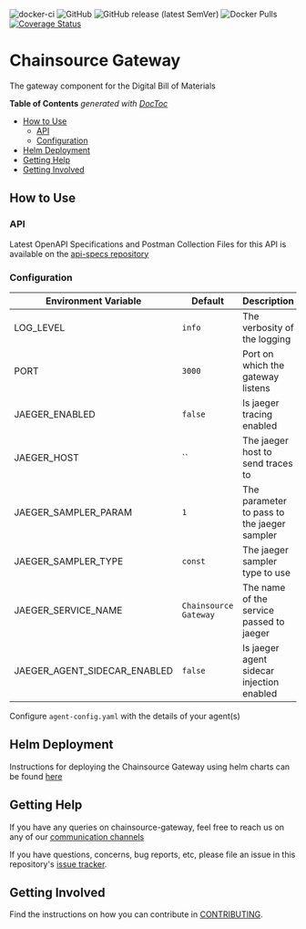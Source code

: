 ![docker-ci](https://github.com/DBOMproject/chainsource-gateway/workflows/docker-ci/badge.svg)
![GitHub](https://img.shields.io/github/license/dbomproject/chainsource-gateway)
![GitHub release (latest SemVer)](https://img.shields.io/github/v/release/dbomproject/chainsource-gateway)
![Docker Pulls](https://img.shields.io/docker/pulls/dbomproject/chainsource-gateway)
[![Coverage Status](https://coveralls.io/repos/github/DBOMproject/chainsource-gateway/badge.svg?branch=master)](https://coveralls.io/github/DBOMproject/chainsource-gateway?branch=master)

# Chainsource Gateway
The gateway component for the Digital Bill of Materials

<!-- START doctoc generated TOC please keep comment here to allow auto update -->
<!-- DON'T EDIT THIS SECTION, INSTEAD RE-RUN doctoc TO UPDATE -->
**Table of Contents**  *generated with [DocToc](https://github.com/thlorenz/doctoc)*

- [How to Use](#how-to-use)
  - [API](#api)
  - [Configuration](#configuration)
- [Helm Deployment](#helm-deployment)
- [Getting Help](#getting-help)
- [Getting Involved](#getting-involved)

<!-- END doctoc generated TOC please keep comment here to allow auto update -->

## How to Use

### API

Latest OpenAPI Specifications and Postman Collection Files for this API is available on the [api-specs repository](https://github.com/DBOMproject/api-specs/tree/master/gateway)

### Configuration

| Environment Variable         | Default               | Description                                 |
|------------------------------|-----------------------|---------------------------------------------|
| LOG_LEVEL                    | `info`                | The verbosity of the logging                |
| PORT                         | `3000`                | Port on which the gateway listens           |
| JAEGER_ENABLED               | `false`               | Is jaeger tracing enabled                   |
| JAEGER_HOST                  | ``                    | The jaeger host to send traces to           |
| JAEGER_SAMPLER_PARAM         | `1`                   | The parameter to pass to the jaeger sampler |
| JAEGER_SAMPLER_TYPE          | `const`               | The jaeger sampler type to use              |
| JAEGER_SERVICE_NAME          | `Chainsource Gateway` | The name of the service passed to jaeger    |
| JAEGER_AGENT_SIDECAR_ENABLED | `false`               | Is jaeger agent sidecar injection enabled   |

Configure `agent-config.yaml` with the details of your agent(s)

## Helm Deployment

Instructions for deploying the Chainsource Gateway using helm charts can be found [here](https://github.com/DBOMproject/deployments/tree/master/charts/chainsource-gateway)

## Getting Help

If you have any queries on chainsource-gateway, feel free to reach us on any of our [communication channels](https://github.com/DBOMproject/community/blob/master/COMMUNICATION.md) 

If you have questions, concerns, bug reports, etc, please file an issue in this repository's [issue tracker](https://github.com/DBOMproject/chainsource-gateway/issues).

## Getting Involved

Find the instructions on how you can contribute in [CONTRIBUTING](CONTRIBUTING.md).

